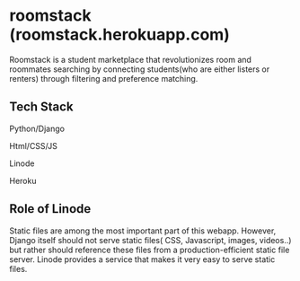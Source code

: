 # roomstack (roomstack.herokuapp.com)

Roomstack is a student marketplace that revolutionizes room and roommates searching by connecting students(who are either listers or renters) through filtering and preference matching.

## Tech Stack
Python/Django

Html/CSS/JS

Linode

Heroku

## Role of Linode
Static files are among the most important part of this webapp. However, Django itself should not serve static files( CSS, Javascript, images, videos..) but rather should reference these files from a production-efficient static file server. Linode provides a service that makes it very easy to serve static files.
